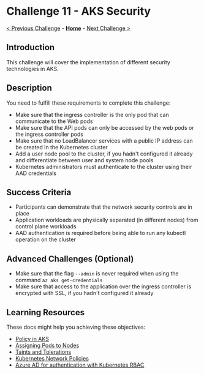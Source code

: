 # Challenge 11 - AKS Security

[< Previous Challenge](./Challenge-10-secrets.md) - **[Home](../README.md)** - [Next Challenge >](./Challenge-12-helm.md)

## Introduction

This challenge will cover the implementation of different security technologies in AKS.

## Description

You need to fulfill these requirements to complete this challenge:

- Make sure that the ingress controller is the only pod that can communicate to the Web pods
- Make sure that the API pods can only be accessed by the web pods or the ingress controller pods
- Make sure that no LoadBalancer services with a public IP address can be created in the Kubernetes cluster
- Add a user node pool to the cluster, if you hadn't configured it already and differentiate between user and system node pools
- Kubernetes administrators must authenticate to the cluster using their AAD credentials

## Success Criteria

- Participants can demonstrate that the network security controls are in place
- Application workloads are physically separated (in different nodes) from control plane workloads
- AAD authentication is required before being able to run any kubectl operation on the cluster

## Advanced Challenges (Optional)

- Make sure that the flag `--admin` is never required when using the command `az aks get-credentials`
- Make sure that access to the application over the ingress controller is encrypted with SSL, if you hadn't configured it already

## Learning Resources

These docs might help you achieving these objectives:

- [Policy in AKS](https://docs.microsoft.com/azure/governance/policy/concepts/policy-for-kubernetes)
- [Assigning Pods to Nodes](https://kubernetes.io/docs/concepts/scheduling-eviction/assign-pod-node/#affinity-and-anti-affinity)
- [Taints and Tolerations](https://kubernetes.io/docs/concepts/scheduling-eviction/taint-and-toleration/)
- [Kubernetes Network Policies](https://kubernetes.io/docs/concepts/services-networking/network-policies/)
- [Azure AD for authentication with Kubernetes RBAC](https://learn.microsoft.com/en-us/azure/aks/azure-ad-rbac?tabs=portal)

